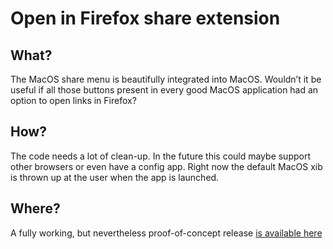 # Open in Firefox share extension

## What?
The MacOS share menu is beautifully integrated into MacOS. Wouldn’t it be useful if all those buttons present in every good MacOS application had an option to open links in Firefox?

## How?
The code needs a lot of clean-up. In the future this could maybe support other browsers or even have a config app. Right now the default MacOS xib is thrown up at the user when the app is launched.

## Where?
A fully working, but nevertheless proof-of-concept release [is available here](https://github.com/blydro/firefox-macos-share-service/releases/download/0.0.1/openInFirefox.app.zip)